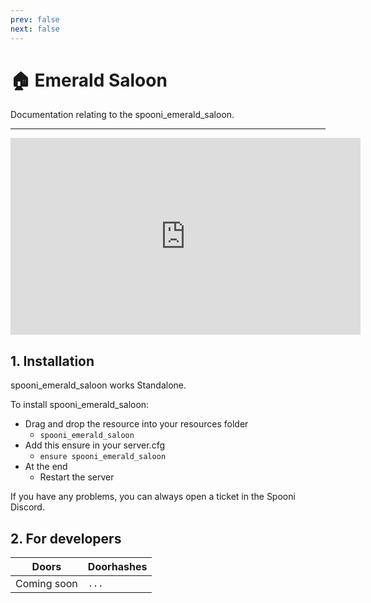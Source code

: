 ```yaml
---
prev: false
next: false
---
```


# 🏠 Emerald Saloon
Documentation relating to the spooni_emerald_saloon.

___
<iframe width="560" height="315" src="https://www.youtube.com/embed/" frameborder="0" allow="accelerometer; autoplay; clipboard-write; encrypted-media; gyroscope; picture-in-picture; web-share" allowfullscreen></iframe>

## 1. Installation
spooni_emerald_saloon works Standalone.  

To install spooni_emerald_saloon:
- Drag and drop the resource into your resources folder
  - `spooni_emerald_saloon`
- Add this ensure in your server.cfg
  - `ensure spooni_emerald_saloon`
- At the end
  - Restart the server

If you have any problems, you can always open a ticket in the Spooni Discord.

## 2. For developers
| Doors                     | Doorhashes
|---------------------------|----------------------------------------------------------------------------------|
| Coming soon               | `...`
